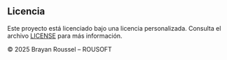 ## Licencia

Este proyecto está licenciado bajo una licencia personalizada. Consulta el archivo [LICENSE](./LICENSE) para más información.

© 2025 Brayan Roussel – ROUSOFT
